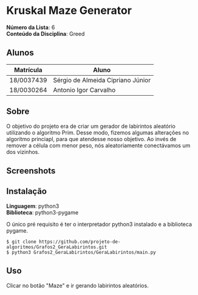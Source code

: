 # Kruskal Maze Generator

**Número da Lista**: 6<br>
**Conteúdo da Disciplina**: Greed<br>

## Alunos

|Matrícula | Aluno |
| -- | -- |
| 18/0037439  |  Sérgio de Almeida Cipriano Júnior |
| 18/0030264  |  Antonio Igor Carvalho |

## Sobre 

O objetivo do projeto era de criar um gerador de labirintos aleatório utilizando
o algoritmo Prim. Desse modo, fizemos algumas alterações no algoritmo princiapl,
para que atendesse nosso objetivo. Ao invés de remover a célula com menor peso,
nós aleatoriamente conectávamos um dos vizinhos.

## Screenshots

## Instalação

**Linguagem**: python3 <br>
**Biblioteca**: python3-pygame <br>

O único pré requisito é ter o interpretador python3 instalado e a biblioteca pygame.

```
$ git clone https://github.com/projeto-de-algoritmos/Grafos2_GeraLabirintos.git
$ python3 Grafos2_GeraLabirintos/GeraLabirintos/main.py
```

## Uso

Clicar no botão "Maze" e ir gerando labirintos aleatórios.
